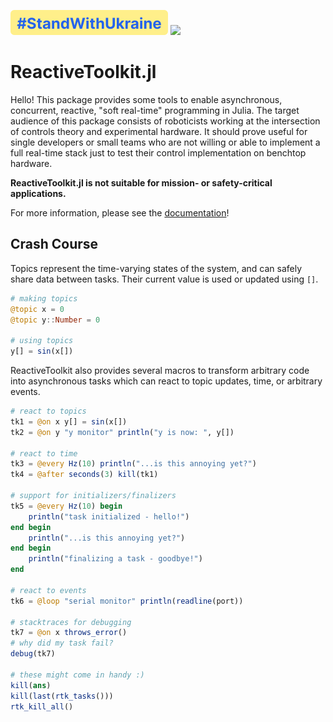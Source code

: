 [![Stand With Ukraine](https://raw.githubusercontent.com/vshymanskyy/StandWithUkraine/main/badges/StandWithUkraine.svg)](https://stand-with-ukraine.pp.ua)
[![](https://img.shields.io/badge/docs-dev-blue.svg)](https://narijauskas.github.io/ReactiveToolkit.jl/dev)
# ReactiveToolkit.jl

Hello! This package provides some tools to enable asynchronous, concurrent, reactive, "soft real-time" programming in Julia. The target audience of this package consists of roboticists working at the intersection of controls theory and experimental hardware. It should prove useful for single developers or small teams who are not willing or able to implement a full real-time stack just to test their control implementation on benchtop hardware.

**ReactiveToolkit.jl is not suitable for mission- or safety-critical applications.**

For more information, please see the [documentation](https://narijauskas.github.io/ReactiveToolkit.jl/dev)!

## Crash Course

Topics represent the time-varying states of the system, and can safely share data between tasks. Their current value is used or updated using `[]`.
```julia
# making topics
@topic x = 0
@topic y::Number = 0

# using topics
y[] = sin(x[])
```

ReactiveToolkit also provides several macros to transform arbitrary code into asynchronous tasks which can react to topic updates, time, or arbitrary events.
```julia
# react to topics
tk1 = @on x y[] = sin(x[])
tk2 = @on y "y monitor" println("y is now: ", y[])

# react to time
tk3 = @every Hz(10) println("...is this annoying yet?")
tk4 = @after seconds(3) kill(tk1)

# support for initializers/finalizers
tk5 = @every Hz(10) begin
    println("task initialized - hello!")
end begin
    println("...is this annoying yet?")
end begin
    println("finalizing a task - goodbye!")
end

# react to events
tk6 = @loop "serial monitor" println(readline(port))

# stacktraces for debugging
tk7 = @on x throws_error()
# why did my task fail?
debug(tk7)

# these might come in handy :)
kill(ans)
kill(last(rtk_tasks()))
rtk_kill_all()
```
